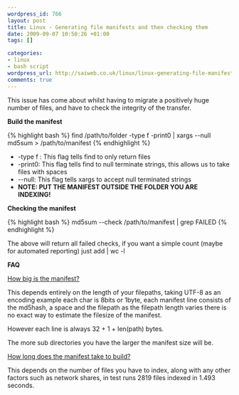 ```yaml
--- 
wordpress_id: 766
layout: post
title: Linux - Generating file manifests and then checking them
date: 2009-09-07 10:50:26 +01:00
tags: []

categories: 
- linux
- bash script
wordpress_url: http://saiweb.co.uk/linux/linux-generating-file-manifests-and-then-checking-them
comments: true
---
```

This issue has come about whilst having to migrate a positively huge number of files, and have to check the integrity of the transfer.

<strong>Build the manifest</strong>

{% highlight bash %}
find /path/to/folder -type f -print0 | xargs --null md5sum > /path/to/manifest
{% endhighlight %}
<ul>
	<li>-type f : This flag tells find to only return files</li>
	<li>-print0: This flag tells find to null terminate strings, this allows us to take files with spaces</li>
	<li>--null: This flag tells xargs to accept null terminated strings</li>
	<li><strong>NOTE: PUT THE MANIFEST OUTSIDE THE FOLDER YOU ARE INDEXING!</strong></li>
</ul>
<strong>Checking the manifest</strong>

{% highlight bash %}
md5sum --check /path/to/manifest | grep FAILED
{% endhighlight %}

The above will return all failed checks, if you want a simple count (maybe for automated reporting) just add  | wc -l

<strong>FAQ</strong>

<span style="text-decoration: underline;">How big is the manifest?</span>

This depends entirely on the length of your filepaths, taking UTF-8 as an encoding example each char is 8bits or 1byte, each manifest line consists of the md5hash, a space and the filepath as the filepath length varies there is no exact way to estimate the filesize of the manifest.

However each line is always 32 + 1 + len(path) bytes.

The more sub directories you have the larger the manifest size will be.

<span style="text-decoration: underline;">How long does the manifest take to build?</span>

This depends on the number of files you have to index, along with any other factors such as network shares, in test runs 2819 files indexed in 1.493 seconds.

